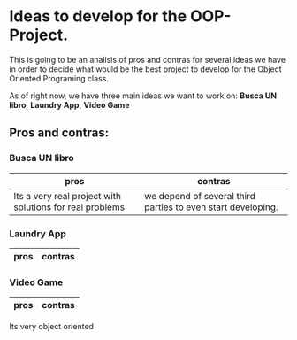# Ideas to develop for the OOP-Project. 

This is going to be an analisis of pros and contras for several ideas we have in order to decide what would be the best project to develop for the Object Oriented Programing class. 

As of right now, we have three main ideas we want to work on: **Busca UN libro**, **Laundry App**, **Video Game**

## Pros and contras: 

### Busca UN libro

pros|contras
---|---
Its a very real project with solutions for real problems|we depend of several third parties to even start developing.

### Laundry App

pros|contras
---|---

### Video Game

pros|contras
---|---
Its very object oriented

